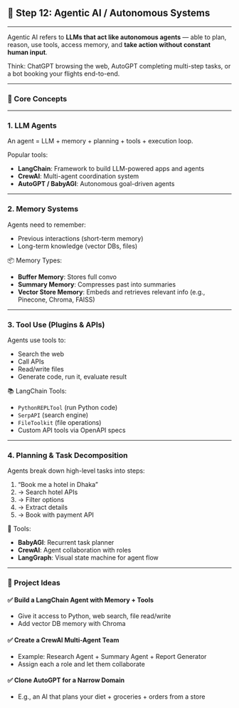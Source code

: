 
## 🔴 **Step 12: Agentic AI / Autonomous Systems**

---

Agentic AI refers to **LLMs that act like autonomous agents** — able to plan, reason, use tools, access memory, and **take action without constant human input**.

Think: ChatGPT browsing the web, AutoGPT completing multi-step tasks, or a bot booking your flights end-to-end.

---

### 🧠 Core Concepts

---

### 1. **LLM Agents**

An agent = LLM + memory + planning + tools + execution loop.

Popular tools:

* **LangChain**: Framework to build LLM-powered apps and agents
* **CrewAI**: Multi-agent coordination system
* **AutoGPT / BabyAGI**: Autonomous goal-driven agents

---

### 2. **Memory Systems**

Agents need to remember:

* Previous interactions (short-term memory)
* Long-term knowledge (vector DBs, files)

📦 Memory Types:

* **Buffer Memory**: Stores full convo
* **Summary Memory**: Compresses past into summaries
* **Vector Store Memory**: Embeds and retrieves relevant info (e.g., Pinecone, Chroma, FAISS)

---

### 3. **Tool Use (Plugins & APIs)**

Agents use tools to:

* Search the web
* Call APIs
* Read/write files
* Generate code, run it, evaluate result

📚 LangChain Tools:

* `PythonREPLTool` (run Python code)
* `SerpAPI` (search engine)
* `FileToolkit` (file operations)
* Custom API tools via OpenAPI specs

---

### 4. **Planning & Task Decomposition**

Agents break down high-level tasks into steps:

1. “Book me a hotel in Dhaka”
2. → Search hotel APIs
3. → Filter options
4. → Extract details
5. → Book with payment API

🔧 Tools:

* **BabyAGI**: Recurrent task planner
* **CrewAI**: Agent collaboration with roles
* **LangGraph**: Visual state machine for agent flow

---

### 📌 Project Ideas

#### ✅ Build a LangChain Agent with Memory + Tools

* Give it access to Python, web search, file read/write
* Add vector DB memory with Chroma

#### ✅ Create a CrewAI Multi-Agent Team

* Example: Research Agent + Summary Agent + Report Generator
* Assign each a role and let them collaborate

#### ✅ Clone AutoGPT for a Narrow Domain

* E.g., an AI that plans your diet + groceries + orders from a store

